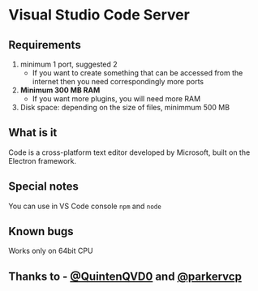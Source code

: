 # Visual Studio Code Server
## Requirements
1. minimum 1 port, suggested 2
    * If you want to create something that can be accessed from the internet then you need correspondingly more ports
1. __Minimum 300 MB RAM__
    * If you want more plugins, you will need more RAM
1. Disk space: depending on the size of files, minimmum 500 MB

## What is it
Code is a cross-platform text editor developed by Microsoft, built on the Electron framework.

## Special notes
You can use in VS Code console `npm` and `node`

## Known bugs
Works only on 64bit CPU


## Thanks to - [@QuintenQVD0](https://github.com/QuintenQVD0) and [@parkervcp](https://github.com/parkervcp)